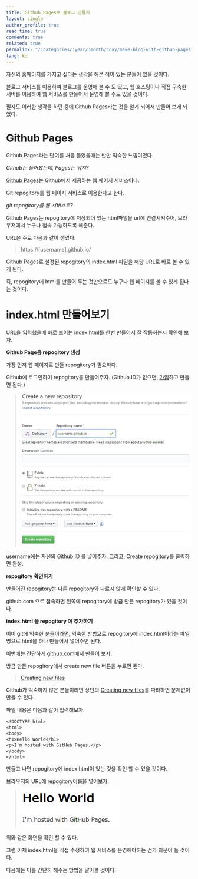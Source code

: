 ```yaml
---
title: Github Pages로 블로그 만들기
layout: single
author_profile: true
read_time: true
comments: true
related: true
permalink: "/:categories/:year/:month/:day/make-blog-with-github-pages"
lang: ko
---
```


자신의 홈페이지를 가지고 싶다는 생각을 해본 적이 있는 분들이 있을 것이다.

블로그 서비스를 이용하여 블로그를 운영해 볼 수 도 있고, 웹 호스팅이나 직접 구축한 서버를 이용하여 웹 서비스를 만들어서 운영해 볼 수도 있을 것이다.

필자도 이러한 생각을 하던 중에 Github Pages라는 것을 알게 되어서 만들어 보게 되었다.

# Github Pages

Github Pages라는 단어를 처음 들었을때는 반만 익숙한 느낌이였다.

*Github는 들어봤는데, Pages는 뭐지?*

[Github Pages](https://pages.github.com/)는 Github에서 제공하는 웹 페이지 서비스이다.

Git repogitory를 웹 페이지 서비스로 이용한다고 한다.

*git repogitory를 웹 서비스로?*

Github Pages는 repogitory에 저장되어 있는 html파일을 url에 연결시켜주어, 브라우저에서 누구나 접속 가능하도록 해준다.

URL은 주로 다음과 같이 생겼다.
> https://[username].github.io/
> 

Github Pages로 설정된 repogitory의 index.html 파일을 해당 URL로 바로 볼 수 있게 된다.

즉, repogitory에 html를 만들어 두는 것만으로도 누구나 웹 페이지를 볼 수 있게 된다는 것이다.

# index.html 만들어보기

URL을 입력했을때 바로 보이는 index.html를 한번 만들어서 잘 작동하는지 확인해 보자.

**Github Page용 repogitory 생성**

가장 먼저 웹 페이지로 만들 repogitory가 필요하다.

Github에 로그인하여 repogitory를 만들어주자.
(Github ID가 없으면, [가입](http://help.github.com/en/github/getting-started-with-github/signing-up-for-a-new-github-account)하고 만들면 된다.)

> ![repogitory 만들기](/assets/images/2019-10-23-make-blog-with-github-pages/create-repogitory.png)
> 

username에는 자신의 Github ID 를 넣어주자.
그리고, Create repogitory를 클릭하면 완성.

**repogitory 확인하기**

만들어진 repogitory는 다른 repogitory와 다르지 않게 확인할 수 있다.

github.com 으로 접속하면 왼쪽에 repogitory에 방금 만든 repogitory가 있을 것이다.

**index.html 을 repogitory 에 추가하기**

이미 git에 익숙한 분들이라면, 익숙한 방법으로 repogitory에 index.html이라는 파일명으로 html을 하나 만들어서 넣어주면 된다.

이번에는 간단하게 github.com에서 만들어 보자.

방금 만든 repogitory에서 create new file 버튼을 누르면 된다.

> [Creating new files](https://help.github.com/en/github/managing-files-in-a-repository/creating-new-files)
> 

Github가 익숙하지 않은 분들이라면 상단의 [Creating new files](https://help.github.com/en/github/managing-files-in-a-repository/creating-new-files)를 따라하면 문제없이 만들 수 있다.

파일 내용은 다음과 같이 입력해보자.

```
<!DOCTYPE html>
<html>
<body>
<h1>Hello World</h1>
<p>I'm hosted with GitHub Pages.</p>
</body>
</html>
```

만들고 나면 repogitory에 index.html이 있는 것을 확인 할 수 있을 것이다.

브라우저의 URL에 repogitory이름을 넣어보자.

> ![index.html](\assets\images\2019-10-23-make-blog-with-github-pages\index.png)

위와 같은 화면을 확인 할 수 있다.

그럼 이제 index.html을 직접 수정하여 웹 서비스를 운영해야하는 건가 의문이 들 것이다.

다음에는 이를 간단히 해주는 방법을 알아볼 것이다.